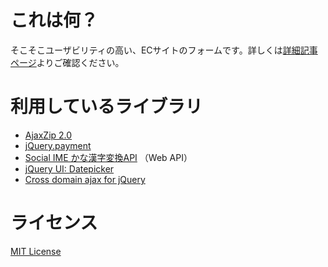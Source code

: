 # これは何？

そこそこユーザビリティの高い、ECサイトのフォームです。詳しくは[詳細記事ページ](http://note.openvista.jp/2014/usable-form)よりご確認ください。

# 利用しているライブラリ

- [AjaxZip 2.0](http://www.kawa.net/works/ajax/ajaxzip2/ajaxzip2.html)
- [jQuery.payment](https://stripe.com/blog/jquery-payment)
- [Social IME かな漢字変換API](http://www.social-ime.com/api.html) （Web API）
- [jQuery UI: Datepicker](http://jqueryui.com/datepicker/)
- [Cross domain ajax for jQuery](https://github.com/padolsey/jquery.fn/tree/master/cross-domain-ajax)

# ライセンス

[MIT License](http://opensource.org/licenses/MIT)